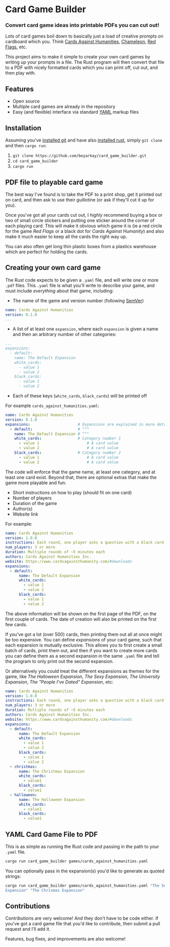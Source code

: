 # Card Game Builder

### Convert card game ideas into printable PDFs you can cut out!

Lots of card games boil down to basically just a load of creative prompts on
cardboard which you. Think 
[Cards Against Humanities](https://www.cardsagainsthumanity.com/#downloads), 
[Chameleon](https://bigpotato.com/products/the-chameleon), 
[Red Flags](https://www.timelessboardgames.co.za/boardgames/red-flags-main-game/1985), etc.

This project aims to make it simple to create your own card games by writing up
your prompts in a file. The Rust program will then convert that file to a PDF
with nicely formatted cards which you can print off, cut out, and then play
with.

## Features

- Open source
- Multiple card games are already in the repository
- Easy (and flexible) interface via standard 
  [YAML](https://sweetohm.net/article/introduction-yaml.en.html) markup files

## Installation

Assuming you've [installed git](https://git-scm.com/downloads) and have also
[installed rust](https://www.rust-lang.org/tools/install), simply `git clone`
and then `cargo run`:

1. `git clone https://github.com/beyarkay/card_game_builder.git`
2. `cd card_game_builder`
3. `cargo run`

## PDF file to playable card game

The best way I've found is to take the PDF to a print shop, get it printed out
on card, and then ask to use their guillotine (or ask if they'll cut it up for
you).

Once you've got all your cards cut out, I _highly_ recommend buying a box or
two of small circle stickers and putting one sticker around the corner of each
playing card. This will make it obvious which game it is (ie a red circle for
the game _Red Flags_ or a black dot for _Cards Against Humanity_) and also make
it much easier to keep all the cards the right way up.

You can also often get long thin plastic boxes from a plastics warehouse which
are perfect for holding the cards.

## Creating your own card game

The Rust code expects to be given a `.yaml` file, and will write one or more
`.pdf` files. This `.yaml` file is what you'll write to describe your game, and
must include _everything_ about that game, including:

- The name of the game and version number (following [SemVer](https://semver.org/))

```yaml
name: Cards Against Humanities
version: 0.1.0
...
```

- A list of at least one `expansion`, where each `expansion` is given a name
  and then an arbitrary number of other categories:

```yaml
...
expansions:
  - default:
    name: The Default Expansion
    white_cards:
      - value 1
      - value 2
    black_cards:
      - value 1
      - value 2
```

- Each of these keys (`white_cards`, `black_cards`) will be printed off


For example `cards_against_humanities.yaml`: 
```yaml
name: Cards Against Humanities
version: 0.1.0
expansions:                     # Expansions are explained in more detail below
  - default:                    # ^^^
    name: The Default Expansion # ^^^
    white_cards:                # Category number 1
      - value 1                     # A card value
      - value 2                     # A card value
    black_cards:                # Category number 2
      - value 1                     # A card value
      - value 2                     # A card value
```

The code will enforce that the game name, at least one category, and at least
one card exist. Beyond that, there are optional extras that make the game more
playable and fun:

- Short instructions on how to play (should fit on one card)
- Number of players
- Duration of the game
- Author(s)
- Website link

For example:
```yaml
name: Cards Against Humanities
version: 1.0.0
instructions: Each round, one player asks a question with a black card, and everyone else answers with their funniest white card
num_players: 3 or more
duration: Multiple rounds of ~5 minutes each
authors: Cards Against Humanities Inc.
website: https://www.cardsagainsthumanity.com/#downloads
expansions:
  - default:
      name: The Default Expansion
      white_cards:
        - value 1
        - value 2
      black_cards:
        - value 1
        - value 2
```

The above information will be shown on the first page of the PDF, on the first
couple of cards. The date of creation will also be printed on the first few
cards.

If you've got a lot (over 500) cards, then printing them out all at once might
be too expensive. You can define _expansions_ of your card game, such that each
expansion is mutually exclusive. This allows you to first create a small batch of
cards, print them out, and then if you want to create more cards you can define
them as a second expansion in the same `.yaml` file and tell the program to only
print out the second expansion.

Or alternatively you could treat the different expansions as themes for the game,
like _The Halloween Expansion_, _The Sexy Expansion_, _The University Expansion_, 
_The "People I've Dated" Expansion_, etc:

```yaml
name: Cards Against Humanities
version: 1.0.0
instructions: Each round, one player asks a question with a black card, and everyone else answers with their funniest white card
num_players: 3 or more
duration: Multiple rounds of ~5 minutes each
authors: Cards Against Humanities Inc.
website: https://www.cardsagainsthumanity.com/#downloads
expansions:
  - default:
      name: The Default Expansion
      white_cards:
        - value 1
        - value 2
      black_cards:
        - value 1
        - value 2
  - christmas:
      name: The Christmas Expansion
      white_cards:
        - value1
      black_cards:
        - value1
  - halloween:
      name: The Halloween Expansion
      white_cards:
        - value1
      black_cards:
        - value1

```

## YAML Card Game File to PDF

This is as simple as running the Rust code and passing in the path to your
`.yaml` file. 
```sh
cargo run card_game_builder games/cards_against_humanities.yaml
```

You can optionally pass in the expansion(s) you'd like to generate as quoted
strings:
```sh
cargo run card_game_builder games/cards_against_humanities.yaml "The Sexy
Expansion" "The Chrismas Expansion"
```

## Contributions

Contributions are very welcome! And they don't have to be code either. If
you've got a card game file that you'd like to contribute, then submit a pull
request and I'll add it.

Features, bug fixes, and improvements are also welcome!

